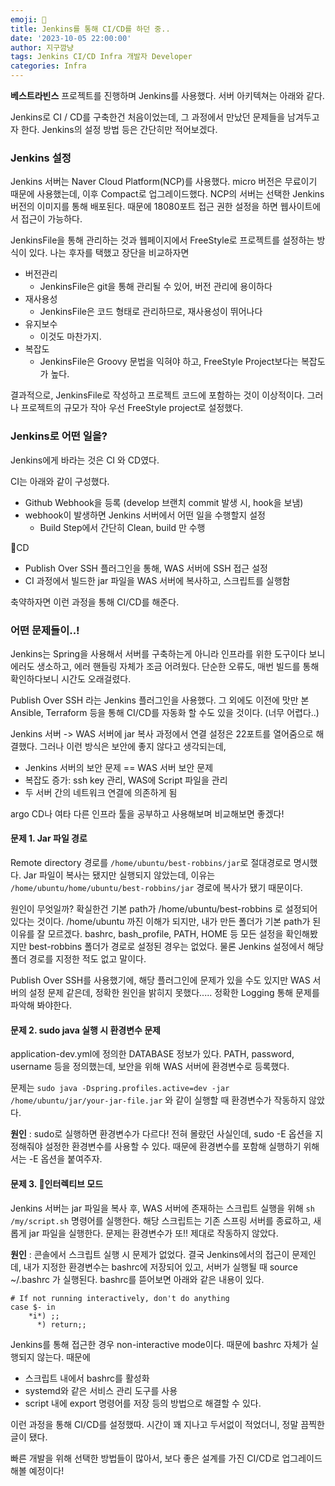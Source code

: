 ```yaml
---
emoji: 🌱
title: Jenkins를 통해 CI/CD를 하던 중..
date: '2023-10-05 22:00:00'
author: 지구깜냥
tags: Jenkins CI/CD Infra 개발자 Developer
categories: Infra
---
```


**베스트라빈스** 프로젝트를 진행하며 Jenkins를 사용했다.
서버 아키텍쳐는 아래와 같다.

Jenkins로 CI / CD를 구축한건 처음이었는데, 그 과정에서 만났던 문제들을 남겨두고자 한다.
Jenkins의 설정 방법 등은 간단히만 적어보겠다.

### Jenkins 설정
Jenkins 서버는 Naver Cloud Platform(NCP)를 사용했다.
micro 버전은 무료이기 때문에 사용했는데, 이후 Compact로 업그레이드했다.
NCP의 서버는 선택한 Jenkins 버전의 이미지를 통해 배포된다. 때문에 18080포트 접근 권한 설정을 하면 웹사이트에서 접근이 가능하다.

JenkinsFile을 통해 관리하는 것과 웹페이지에서 FreeStyle로 프로젝트를 설정하는 방식이 있다.
나는 후자를 택했고 장단을 비교하자면
- 버전관리
    - JenkinsFile은 git을 통해 관리될 수 있어, 버전 관리에 용이하다
- 재사용성
    - JenkinsFile은 코드 형태로 관리하므로, 재사용성이 뛰어나다
- 유지보수
    - 이것도 마찬가지.
- 복잡도
    - JenkinsFile은 Groovy 문법을 익혀야 하고, FreeStyle Project보다는 복잡도가 높다.

결과적으로, JenkinsFile로 작성하고 프로젝트 코드에 포함하는 것이 이상적이다.
그러나 프로젝트의 규모가 작아 우선 FreeStyle project로 설정했다.

### Jenkins로 어떤 일을?
Jenkins에게 바라는 것은 CI 와 CD였다.

CI는 아래와 같이 구성했다.
- Github Webhook을 등록 (develop 브랜치 commit 발생 시, hook을 보냄)
- webhook이 발생하면 Jenkins 서버에서 어떤 일을 수행할지 설정
    - Build Step에서 간단히 Clean, build 만 수행

CD
- Publish Over SSH 플러그인을 통해, WAS 서버에 SSH 접근 설정
- CI 과정에서 빌드한 jar 파일을 WAS 서버에 복사하고, 스크립트를 실행함

축약하자면 이런 과정을 통해 CI/CD를 해준다.

###  어떤 문제들이..!
Jenkins는 Spring을 사용해서 서버를 구축하는게 아니라 인프라를 위한 도구이다 보니
에러도 생소하고, 에러 핸들링 자체가 조금 어려웠다.
단순한 오류도, 매번 빌드를 통해 확인하다보니 시간도 오래걸렸다.

Publish Over SSH 라는 Jenkins 플러그인을 사용했다.
그 외에도 이전에 맛만 본 Ansible, Terraform 등을 통해 CI/CD를 자동화 할 수도 있을 것이다. (너무 어렵다..)

Jenkins 서버 -> WAS 서버에 jar 복사 과정에서 연결 설정은 22포트를 열어줌으로 해결했다.
그러나 이런 방식은 보안에 좋지 않다고 생각되는데,
- Jenkins 서버의 보안 문제 == WAS 서버 보안 문제
- 복잡도 증가: ssh key 관리, WAS에 Script 파일을 관리
- 두 서버 간의 네트워크 연결에 의존하게 됨

argo CD나 여타 다른 인프라 툴을 공부하고 사용해보며 비교해보면 좋겠다!

#### 문제 1. Jar 파일 경로
Remote directory 경로를 `/home/ubuntu/best-robbins/jar`로 절대경로로 명시했다.
Jar 파일이 복사는 됐지만 실행되지 않았는데, 이유는
`/home/ubuntu/home/ubuntu/best-robbins/jar` 경로에 복사가 됐기 때문이다.

원인이 무엇일까?
확실한건 기본 path가 /home/ubuntu/best-robbins 로 설정되어 있다는 것이다.
/home/ubuntu 까진 이해가 되지만, 내가 만든 폴더가 기본 path가 된 이유를 잘 모르겠다.
bashrc, bash_profile, PATH, HOME 등 모든 설정을 확인해봤지만 best-robbins 폴더가 경로로 설정된 경우는 없었다. 물론 Jenkins 설정에서 해당 폴더 경로를 지정한 적도 없고 말이다.

Publish Over SSH를 사용했기에, 해당 플러그인에 문제가 있을 수도 있지만 WAS 서버의 설정 문제 같은데, 정확한 원인을 밝히지 못했다..... 정확한 Logging 통해 문제를 파악해 봐야한다.

#### 문제 2. sudo java 실행 시 환경변수 문제
application-dev.yml에 정의한 DATABASE 정보가 있다. PATH, password, username 등을 정의했는데, 보안을 위해 WAS 서버에 환경변수로 등록했다.

문제는 `sudo java -Dspring.profiles.active=dev -jar /home/ubuntu/jar/your-jar-file.jar`
와 같이 실행할 때 환경변수가 작동하지 않았다.

**원인** : sudo로 실행하면 환경변수가 다르다!
전혀 몰랐던 사실인데, sudo -E 옵션을 지정해줘야 설정한 환경변수를 사용할 수 있다. 때문에 환경변수를 포함해 실행하기 위해서는 -E 옵션을 붙여주자.

#### 문제 3. 인터렉티브 모드
Jenkins 서버는 jar 파일을 복사 후, WAS 서버에 존재하는 스크립트 실행을 위해
`sh /my/script.sh` 명령어를 실행한다. 해당 스크립트는 기존 스프링 서버를 종료하고, 새롭게 jar 파일을 실행한다.
문제는 환경변수가 또!! 제대로 작동하지 않았다.

**원인** : 콘솔에서 스크립트 실행 시 문제가 없었다. 결국 Jenkins에서의 접근이 문제인데, 내가 지정한 환경변수는 bashrc에 저장되어 있고, 서버가 실행될 때 source ~/.bashrc 가 실행된다.
bashrc를 뜯어보면 아래와 같은 내용이 있다.
```shell
# If not running interactively, don't do anything
case $- in
    *i*) ;;
      *) return;;
```

Jenkins를 통해 접근한 경우 non-interactive mode이다. 때문에 bashrc 자체가 실행되지 않는다.
때문에
- 스크립트 내에서 bashrc를 활성화
- systemd와 같은 서비스 관리 도구를 사용
- script 내에 export 명령어를 저장
  등의 방법으로 해결할 수 있다.


이런 과정을 통해 CI/CD를 설정했따. 시간이 꽤 지나고 두서없이 적었더니, 정말 끔찍한 글이 됐다.

빠른 개발을 위해 선택한 방법들이 많아서, 보다 좋은 설계를 가진 CI/CD로 업그레이드 해볼 예정이다!
